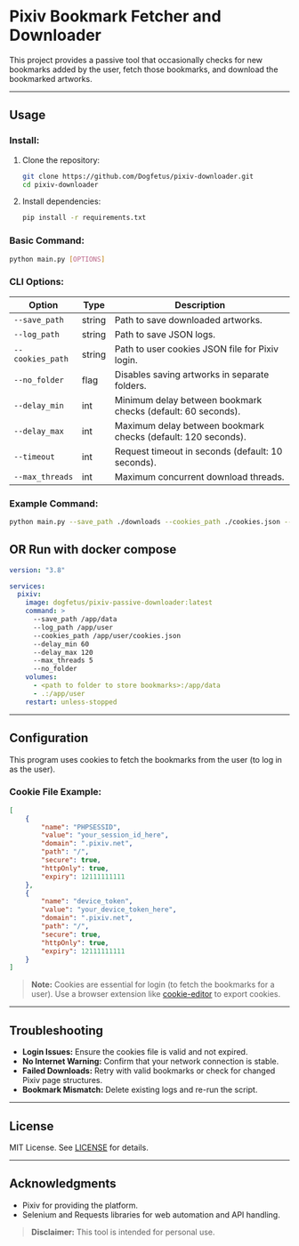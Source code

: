 # Pixiv Bookmark Fetcher and Downloader

This project provides a passive tool that occasionally checks for new bookmarks added by the user, fetch those bookmarks, and download the bookmarked artworks.

---

## Usage

### Install:

1. Clone the repository:
   ```bash
   git clone https://github.com/Dogfetus/pixiv-downloader.git
   cd pixiv-downloader
   ```
2. Install dependencies:
   ```bash
   pip install -r requirements.txt
   ```

### Basic Command:
```bash
python main.py [OPTIONS]
```

### CLI Options:
| Option            | Type   | Description                                                    |
|-------------------|--------|----------------------------------------------------------------|
| `--save_path`     | string | Path to save downloaded artworks.                              |
| `--log_path`      | string | Path to save JSON logs.                                       |
| `--cookies_path`  | string | Path to user cookies JSON file for Pixiv login.                |
| `--no_folder`     | flag   | Disables saving artworks in separate folders.                  |
| `--delay_min`     | int    | Minimum delay between bookmark checks (default: 60 seconds).   |
| `--delay_max`     | int    | Maximum delay between bookmark checks (default: 120 seconds).  |
| `--timeout`       | int    | Request timeout in seconds (default: 10 seconds).              |
| `--max_threads`   | int    | Maximum concurrent download threads.                           |

### Example Command:
```bash
python main.py --save_path ./downloads --cookies_path ./cookies.json --delay_min 30 --delay_max 90
```

## OR Run with docker compose

```yaml
version: "3.8"

services:
  pixiv:
    image: dogfetus/pixiv-passive-downloader:latest
    command: >
      --save_path /app/data
      --log_path /app/user
      --cookies_path /app/user/cookies.json
      --delay_min 60 
      --delay_max 120 
      --max_threads 5
      --no_folder
    volumes:
      - <path to folder to store bookmarks>:/app/data
      - .:/app/user
    restart: unless-stopped 
```

---

## Configuration
This program uses cookies to fetch the bookmarks from the user (to log in as the user).

### Cookie File Example:
```json
[
    {
        "name": "PHPSESSID",
        "value": "your_session_id_here",
        "domain": ".pixiv.net",
        "path": "/",
        "secure": true,
        "httpOnly": true,
        "expiry": 12111111111
    },
    {
        "name": "device_token",
        "value": "your_device_token_here",
        "domain": ".pixiv.net",
        "path": "/",
        "secure": true,
        "httpOnly": true,
        "expiry": 12111111111 
    }
]
```

> **Note:** Cookies are essential for login (to fetch the bookmarks for a user). Use a browser extension like [cookie-editor](https://cookie-editor.com/) to export cookies.


---

## Troubleshooting
- **Login Issues:** Ensure the cookies file is valid and not expired.
- **No Internet Warning:** Confirm that your network connection is stable.
- **Failed Downloads:** Retry with valid bookmarks or check for changed Pixiv page structures.
- **Bookmark Mismatch:** Delete existing logs and re-run the script.

---

## License
MIT License. See [LICENSE](LICENSE) for details.

---

## Acknowledgments
- Pixiv for providing the platform.
- Selenium and Requests libraries for web automation and API handling.

> **Disclaimer:** This tool is intended for personal use.


